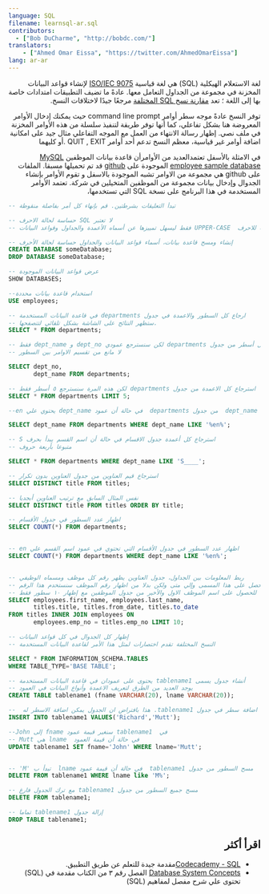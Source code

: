 ```yaml
---
language: SQL
filename: learnsql-ar.sql
contributors:
  - ["Bob DuCharme", "http://bobdc.com/"]
translators:
    - ["Ahmed Omar Eissa", "https://twitter.com/AhmedOmarEissa"]
lang: ar-ar
---
```

<div dir="rtl">

لغة الاستعلام الهيكلية 
(SQL) 
هي لغة قياسية
[ISO/IEC 9075](https://www.iso.org/standard/63555.html)
لإنشاء قواعد البيانات المخزنة في مجموعة من الجداول التعامل معها. عادةً ما تضيف التطبيقات 
امتدادات خاصة بها إلى اللغة ؛ تعد 
[مقارنة نسخ SQL المختلفة](http://troels.arvin.dk/db/rdbms/) 
مرجعًا جيدًا لاختلافات النسخ.

توفر النسخ عادةً موجه سطر أوامر
command line prompt
حيث يمكنك إدخال الأوامر المعروضة هنا بشكل تفاعلي، كما أنها توفر طريقة لتنفيذ سلسلة من هذه الأوامر المخزنة في ملف نصي. إظهار رسالة الانتهاء من العمل مع الموجه التفاعلي مثال جيد على امكانية اضافة أوامر غير قياسية، معظم النسخ تدعم أحد أوامر
QUIT , EXIT
.أو كليهما

في الامثلة بالأسفل تعتمدالعديد من الأوامرأن قاعدة بيانات الموظفين
[MySQL employee sample database](https://dev.mysql.com/doc/employee/en/) 
الموجودة على
[github](https://github.com/datacharmer/test_db)
قد تم تحميلها مسبقا. الملفات على
github 
هي مجموعة من الاوامر تشبه الموجودة بالاسفل و تقوم الأوامر بإنشاء الجدوال وإدخال بيانات مجموعة من الموظفين المتخيلين في شركة. تعتمد الأوامر المستخدمة في هذا البرنامج على نسخة 
SQL 
التي تستخدمها، 
</div>




```sql
-- تبدأ التعليقات بشرطتين. قم بإنهاء كل أمر بفاصلة منقوطة

-- حساسة لحالة الاحرف SQL لا تعتبر
-- فقط ليسهل تمييزها عن أسماه الأعمدة والجداول وقواعد البيانات UPPER-CASE  الاوامر الموجودة هنا تستخدم الحالة العليا للاحرف 

-- إنشاء ومسح قاعدة بيانات، أسماء قواعد البيانات والجداول حساسة لحالة الأحرف
CREATE DATABASE someDatabase;
DROP DATABASE someDatabase;

-- عرض قواعد البيانات الموجودة
SHOW DATABASES;

--استخدام قاعدة بيانات محددة
USE employees;

-- في قاعدة البيانات المستخدمة departments ارجاع كل السطور والاعمدة في جدول 
-- ستظهر النتائج على الشاشة بشكل تلقائي لتتصفحها.
SELECT * FROM departments;

-- فقط dept_name و dept_no لكن سنسترجع عمودي departments استرجاع كل أسطر من جدول 
-- لا مانع من تقسيم الاوامر بين السطور

SELECT dept_no,
       dept_name FROM departments;

-- لكن هذه المرة سنسترجع ٥ أسطر فقط departments استرجاع كل الاعمدة من جدول
SELECT * FROM departments LIMIT 5;

--en يحتوي علي dept_name في حالة أن عمود  departments من جدول  dept_name استرجاع عمود 

SELECT dept_name FROM departments WHERE dept_name LIKE '%en%';

-- S استرجاع كل أعمدة جدول الاقسام في حالة أن اسم القسم يبدأ بحرف  
-- متبوعا بأربعة حروف 

SELECT * FROM departments WHERE dept_name LIKE 'S____';

-- استرجاع قيم العناوين من جدول العناوين بدون تكرار 
SELECT DISTINCT title FROM titles;

-- نفس المثال السابق مع ترتيب العناوين أبجديا 
SELECT DISTINCT title FROM titles ORDER BY title;

-- اظهار عدد السطور في جدول الأقسام 
SELECT COUNT(*) FROM departments;


-- en اظهار عدد السطور في جدول الأقسام التي تحتوي في عمود اسم القسم علي 
SELECT COUNT(*) FROM departments WHERE dept_name LIKE '%en%';


-- ربط المعلومات بين الجداول، جدول العناوين يظهر رقم كل موظف ومسماه الوظيفي 
-- ومتي حصل على هذا المسمى وإلي متى ولكن بدلا من اظهار رقم الموظف سنستخدم هذا الرقم
-- للحصول على اسم الموظف الاول والأخير من جدول الموظفين مع إظهار ١٠ سطور فقط
SELECT employees.first_name, employees.last_name,
       titles.title, titles.from_date, titles.to_date
FROM titles INNER JOIN employees ON
       employees.emp_no = titles.emp_no LIMIT 10;

-- إظهار كل الجدوال في كل قواعد البيانات 
-- النسخ المختلفة تقدم اختصارات لمثل هذا الأمر لقاعدة البيانات المستخدمة

SELECT * FROM INFORMATION_SCHEMA.TABLES
WHERE TABLE_TYPE='BASE TABLE';

-- يحتوى على عمودان في قاعدة البيانات المستخدمة tablename1 أنشاء جدول يسمى  
-- يوجد العديد من الطرق لتعريف الاعمدة وأنواع البيانات في العمود
CREATE TABLE tablename1 (fname VARCHAR(20), lname VARCHAR(20));

--  هذا بافتراض ان الجدول يمكن اضافة الاسطر له .tablename1 اضافة سطر في جدول 
INSERT INTO tablename1 VALUES('Richard','Mutt');

--John إلى fname سنغير قيمة عمود tablename1  في 
-- Mutt هي lname  في حالة أن قيمة العمود
UPDATE tablename1 SET fname='John' WHERE lname='Mutt';


-- 'M' تبدأ ب  lname في حالة أن قيمة عمود  tablename1 مسح السطور من جدول 
DELETE FROM tablename1 WHERE lname like 'M%';

-- مع ترك الجدول فارغ tablename1 مسح جميع السطور من جدول 
DELETE FROM tablename1;

-- تماما tablename1 إزالة جدول 
DROP TABLE tablename1;
```
<div dir="rtl">

## اقرأ أكثر

* [Codecademy - SQL](https://www.codecademy.com/learn/learn-sql)مقدمة جيدة للتعلم عن طريق التطبيق.
* [Database System Concepts](https://www.db-book.com) الفصل رقم ٣ من الكتاب مقدمة في (SQL) تحتوى علي شرح مفصل لمفاهيم (SQL)

</div>
